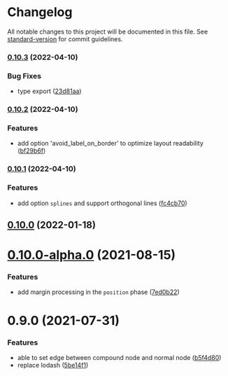# Changelog

All notable changes to this project will be documented in this file. See [standard-version](https://github.com/conventional-changelog/standard-version) for commit guidelines.

### [0.10.3](https://github.com/hikerpig/dagre-layout/compare/v0.10.2...v0.10.3) (2022-04-10)


### Bug Fixes

* type export ([23d81aa](https://github.com/hikerpig/dagre-layout/commit/23d81aa0adc74664f0fe43352d3e287a3f227172))

### [0.10.2](https://github.com/hikerpig/dagre-layout/compare/v0.10.1...v0.10.2) (2022-04-10)


### Features

* add option 'avoid_label_on_border' to optimize layout readability ([bf29b6f](https://github.com/hikerpig/dagre-layout/commit/bf29b6f741f8b263476e7fa4fd7e7dbe2d7f8c48))

### [0.10.1](https://github.com/hikerpig/dagre-layout/compare/v0.10.0-alpha.0...v0.10.1) (2022-04-10)


### Features

* add option `splines` and support orthogonal lines ([fc4cb70](https://github.com/hikerpig/dagre-layout/commit/fc4cb701a6a25f0db8e9650e419154e710a292a3))

## [0.10.0](https://github.com/hikerpig/dagre-layout/compare/v0.10.0-alpha.0...v0.10.0) (2022-01-18)

# [0.10.0-alpha.0](https://github.com/hikerpig/dagre-layout/compare/v0.9.0...v0.10.0-alpha.0) (2021-08-15)


### Features

* add margin processing in the `position` phase ([7ed0b22](https://github.com/hikerpig/dagre-layout/commit/7ed0b22ebbf099610707eb51ead5bebcf5d3d753))



# 0.9.0 (2021-07-31)


### Features

* able to set edge between compound node and normal node ([b5f4d80](https://github.com/hikerpig/dagre-layout/commit/b5f4d8002303e26bf725ab58cc1d8874c0b012d0))
* replace lodash ([5be14f1](https://github.com/hikerpig/dagre-layout/commit/5be14f125b788b263bdc2771dc14fa22cdca7bf8))
